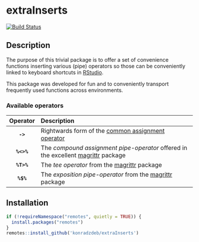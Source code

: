extraInserts
================

[![Build
Status](https://travis-ci.org/konradzdeb/extraInserts.svg?branch=master)](https://travis-ci.org/konradzdeb/extraInserts)

## Description

The purpose of this trivial package is to offer a set of convenience
functions inserting various (pipe) operators so those can be
conveniently linked to keyboard shortcuts in
[RStudio](https://www.rstudio.com/products/RStudio/).

This package was developed for fun and to conveniently transport
frequently used functions across environments.

### Available operators

|  Operator  | Description                                                                                                          |
| :--------: | :------------------------------------------------------------------------------------------------------------------- |
|  **`->`**  | Rightwards form of the [common assignment operator](https://rdrr.io/r/base/assignOps.html)                           |
| **`%<>%`** | The *compound assignment pipe-operator* offered in the excellent [magrittr](https://magrittr.tidyverse.org/) package |
| **`%T>%`** | The *tee operator* from the [magrittr](https://magrittr.tidyverse.org/) package                                      |
| **`%$%`**  | The *exposition pipe-operator* from the [magrittr](https://magrittr.tidyverse.org/) package                          |

## Installation

``` r
if (!requireNamespace("remotes", quietly = TRUE)) {
  install.packages("remotes")
}
remotes::install_github('konradzdeb/extraInserts')
```
